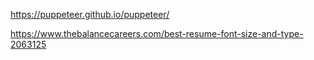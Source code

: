 https://puppeteer.github.io/puppeteer/

https://www.thebalancecareers.com/best-resume-font-size-and-type-2063125